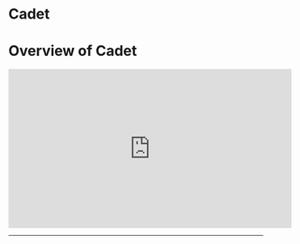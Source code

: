 Cadet 
=======================

# Overview of Cadet 

<iframe width="560" height="315" src="https://www.youtube.com/embed/yoUQLLzOC_E" title="YouTube video player" frameborder="0" allow="accelerometer; autoplay; clipboard-write; encrypted-media; gyroscope; picture-in-picture" allowfullscreen></iframe>

---


